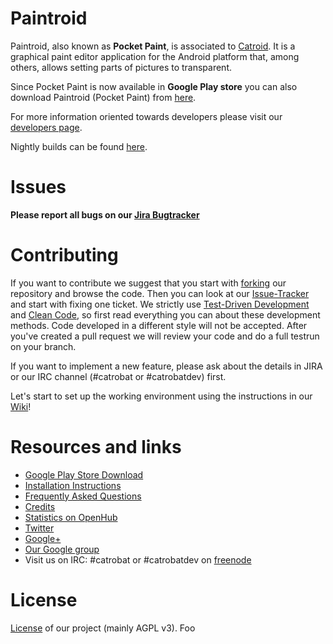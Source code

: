 Paintroid
=========

Paintroid, also known as **Pocket Paint**, is associated to [Catroid](https://github.com/Catrobat/Catroid). It is a graphical paint editor application for the Android platform that, among others, allows setting parts of pictures to transparent.

Since Pocket Paint is now available in **Google Play store** you can also download Paintroid (Pocket Paint) from [here](https://play.google.com/store/apps/details?id=org.catrobat.paintroid).


For more information oriented towards developers please visit our [developers page](http://developer.catrobat.org/).

Nightly builds can be found [here](http://files.catrob.at).

# Issues #
**Please report all bugs on our [Jira Bugtracker](https://jira.catrob.at/secure/CreateIssue.jspa?pid=10401&issuetype=1)**

# Contributing #

If you want to contribute we suggest that you start with [forking](https://help.github.com/articles/fork-a-repo/) our repository and browse the code. Then you can look at our [Issue-Tracker](https://jira.catrob.at/secure/RapidBoard.jspa?rapidView=60) and start with fixing one ticket. We strictly use [Test-Driven Development](http://c2.com/cgi/wiki?TestDrivenDevelopment) and [Clean Code](http://www.planetgeek.ch/wp-content/uploads/2013/06/Clean-Code-V2.2.pdf), so first read everything you can about these development methods. Code developed in a different style will not be accepted. 
After you've created a pull request we will review your code and do a full testrun on your branch.

If you want to implement a new feature, please ask about the details in JIRA or our IRC channel (#catrobat or #catrobatdev) first.

Let's start to set up the working environment using the instructions in our  [Wiki](https://github.com/Catrobat/Catroid/wiki/Setup-working-environment)!


# Resources and links #
* [Google Play Store Download](https://play.google.com/store/apps/details?id=org.catrobat.paintroid)
* [Installation Instructions](https://github.com/Catrobat/Catroid/wiki/Installation-Instructions)
* [Frequently Asked Questions](https://github.com/Catrobat/Catroid/wiki/Frequently-Asked-Questions)
* [Credits](http://developer.catrobat.org/credits)
* [Statistics on OpenHub](https://www.openhub.net/p/catrobat/)
* [Twitter](http://twitter.com/Catroid)
* [Google+](https://plus.google.com/u/0/+CatrobatOrgAdmin/posts)
* [Our Google group](https://groups.google.com/forum/?fromgroups#!forum/catrobat)
* Visit us on IRC: #catrobat or #catrobatdev on [freenode](http://freenode.net/)

# License #
[License](http://developer.catrobat.org/licenses) of our project (mainly AGPL v3).
Foo
